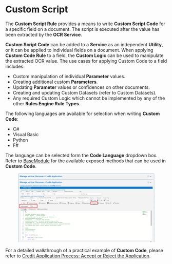# Custom Script

The **Custom Script Rule** provides a means to write **Custom Script Code** for a specific field on a document. The script is executed after the value has been extracted by the **OCR Service**.

**Custom Script Code** can be added to a **Service** as an independent **Utility**, or it can be applied to individual fields on a document. When applying **Custom Code Rule** to a field, the **Custom Logic** can be used to manipulate the extracted OCR value. The use cases for applying Custom Code to a field includes:

* Custom manipulation of individual **Parameter** values.
* Creating additional custom **Parameters**.
* Updating **Parameter** values or confidences on other documents.
* Creating and updating Custom Datasets (refer to Custom Datasets).
* Any required Custom Logic which cannot be implemented by any of the other **Rules Engine Rule Types**.

The following languages are available for selection when writing **Custom Code**:

* C#
* Visual Basic
* Python
* F#

The language can be selected form the **Code Language** dropdown box. Refer to [BaseModule](../../services/custom-service-code/basemodule/ibasemodule-interface-data-types.md) for the available exposed methods that can be used in **Custom Code**.

<figure><img src="../../.gitbook/assets/image (157).png" alt=""><figcaption></figcaption></figure>

For a detailed walkthrough of a practical example of **Custom Code**, please refer to [Credit Application Process: Accept or Reject the Application](../../practical-examples/credit-application-process-accept-or-reject-the-application.md).

